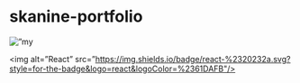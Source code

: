 # skanine-portfolio

<!-- ![Banner](https://user-images.githubusercontent.com/96432017/167621938-3c9a278c-e284-44e5-8bf3-ef4a1dd5c72a.png) -->
<p align=”center”>
  <img width=”200" height=”100" src=”https://user-images.githubusercontent.com/96432017/167621938-3c9a278c-e284-44e5-8bf3-ef4a1dd5c72a.png"   alt=”my banner”>
</p>

<img alt=”React” src=”https://img.shields.io/badge/react-%2320232a.svg?style=for-the-badge&logo=react&logoColor=%2361DAFB"/>
